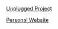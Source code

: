 
[Unplugged Project](https://yanessab.github.io/unplugged-project/)

[Personal Website](https://yanessab.github.io/jubilee-personal-website-project/)

